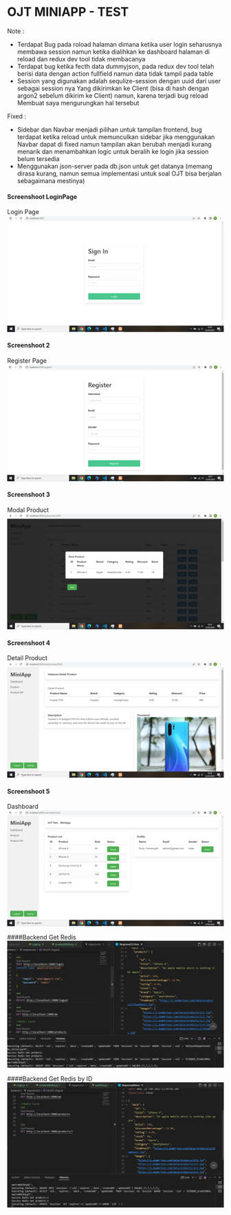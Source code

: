 # OJT MINIAPP - TEST


Note :
- Terdapat Bug pada roload halaman dimana ketika user login seharusnya membawa session namun ketika 
  dialihkan ke dashboard halaman di reload dan redux dev tool tidak membacanya
- Terdapat bug ketika fecth data dummyjson, pada redux dev tool telah berisi data dengan action fullfield
  namun data tidak tampil pada table
- Session yang digunakan adalah sequlize-session dengan uuid dari user sebagai session nya
  Yang dikirimkan ke Client (bisa di hash dengan argon2 sebelum dikirim ke Client) namun, karena terjadi bug reload 
  Membuat saya mengurungkan hal tersebut 
  
Fixed : 
- Sidebar dan Navbar menjadi pilihan untuk tampilan frontend, bug terdapat ketika reload untuk memunculkan sidebar
  jika menggunakan Navbar dapat di fixed namun tampilan akan berubah menjadi kurang menarik dan menambahkan
  logic untuk beralih ke login jika session belum tersedia
- Menggunakan json-server pada db.json untuk get datanya (memang dirasa kurang, namun semua implementasi untuk soal OJT bisa berjalan
  sebagaimana mestinya)


#### Screenshoot LoginPage
Login Page
![LoginPage](images/LoginPage.PNG)

#### Screenshoot 2
Register Page
![RegisterPage](images/RegisterPage.PNG)

#### Screenshoot 3
Modal Product
![ModalProduct](images/ModalProduct.PNG)

#### Screenshoot 4
Detail Product
![DetailProduct](images/DetailProduct.PNG)

#### Screenshoot 5
Dashboard
![Dashboard](images/Dashboard.PNG)

####Backend
Get Redis
![GetRedisProduct](images/GetRedisProduct.PNG)

####Backend
Get Redis by ID
![GetRedisByID](images/GetRedisByID.PNG)

